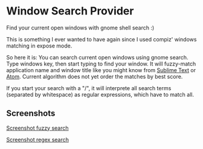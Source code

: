 Window Search Provider
======================

Find your current open windows with gnome shell search :)

This is something I ever wanted to have again since I used compiz' windows
matching in expose mode.

So here it is: You can search current open windows using gnome search.  Type
windows key, then start typing to find your window.  It will fuzzy-match
application name and window title like you might know from
[Sublime Text](http://www.sublimetext.com/) or [Atom](http://atom.io).
Current algorithm does not yet order the matches by best score.

If you start your search with a "/", it will interprete all search terms
(separated by whitespace) as regular expressions, which have to match all.

Screenshots
-----------

[Screenshot fuzzy search](https://github.com/klorenz/gnome-shell-window-search-provider/blob/master/window-search-provider-fuzzy.png)

[Screenshot regex search](https://github.com/klorenz/gnome-shell-window-search-provider/blob/master/window-search-provider-regex.png)

